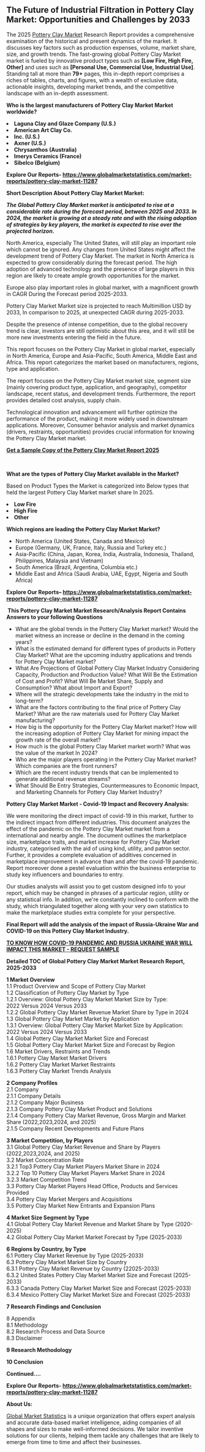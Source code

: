 <h2><strong>The Future of Industrial Filtration in Pottery Clay Market: Opportunities and Challenges by 2033</strong></h2><p>The 2025 <a href="https://www.globalmarketstatistics.com/market-reports/pottery-clay-market-11287">Pottery Clay Market</a> Research Report provides a comprehensive examination of the historical and present dynamics of the market. It discusses key factors such as production expenses, volume, market share, size, and growth trends. The fast-growing global Pottery Clay Market market is fueled by innovative product types such as <strong>[Low Fire, High Fire, Other]</strong> and uses such as <strong>[Personal Use, Commercial Use, Industrial Use]</strong>. Standing tall at more than <strong>79+</strong> pages, this in-depth report comprises a riches of tables, charts, and figures, with a wealth of exclusive data, actionable insights, developing market trends, and the competitive landscape with an in-depth assessment.</p><p><strong>Who is the largest manufacturers of Pottery Clay Market Market worldwide?</strong></p><p><strong><li>Laguna Clay and Glaze Company (U.S.)<li>American Art Clay Co.<li>Inc. (U.S.)<li>Axner (U.S.)<li>Chrysanthos (Australia)<li>Imerys Ceramics (France)<li>Sibelco (Belgium)</strong></p><p><strong>Explore Our Reports-&nbsp;<a href="https://wordhtml.com/">https://www.globalmarketstatistics.com/market-reports/pottery-clay-market-11287</a></strong></p><p><strong>Short Description About Pottery Clay Market Market:</strong></p><p><strong><em>The Global Pottery Clay Market market is anticipated to rise at a considerable rate during the forecast period, between 2025 and 2033. In 2024, the market is growing at a steady rate and with the rising adoption of strategies by key players, the market is expected to rise over the projected horizon.</em></strong></p><p>North America, especially The United States, will still play an important role which cannot be ignored. Any changes from United States might affect the development trend of Pottery Clay Market. The market in North America is expected to grow considerably during the forecast period. The high adoption of advanced technology and the presence of large players in this region are likely to create ample growth opportunities for the market.</p><p>Europe also play important roles in global market, with a magnificent growth in CAGR During the Forecast period 2025-2033.</p><p>Pottery Clay Market Market size is projected to reach Multimillion USD by 2033, In comparison to 2025, at unexpected CAGR during 2025-2033.</p><p>Despite the presence of intense competition, due to the global recovery trend is clear, investors are still optimistic about this area, and it will still be more new investments entering the field in the future.</p><p>This report focuses on the Pottery Clay Market in global market, especially in North America, Europe and Asia-Pacific, South America, Middle East and Africa. This report categorizes the market based on manufacturers, regions, type and application.</p><p>The report focuses on the Pottery Clay Market market size, segment size (mainly covering product type, application, and geography), competitor landscape, recent status, and development trends. Furthermore, the report provides detailed cost analysis, supply chain.</p><p>Technological innovation and advancement will further optimize the performance of the product, making it more widely used in downstream applications. Moreover, Consumer behavior analysis and market dynamics (drivers, restraints, opportunities) provides crucial information for knowing the Pottery Clay Market market.</p><p><strong><a href="https://www.globalmarketstatistics.com/market-reports/pottery-clay-market-11287">Get a Sample Copy of the Pottery Clay Market Report 2025</a></strong></p><p>&nbsp;</p><p><strong>What are the types of Pottery Clay Market available in the Market?</strong></p><p>Based on Product Types the Market is categorized into Below types that held the largest Pottery Clay Market market share In 2025.</p><p><strong><li>Low Fire<li>High Fire<li>Other</strong></p><p><strong>Which regions are leading the Pottery Clay Market Market?</strong></p><ul><li>North America (United States, Canada and Mexico)</li><li>Europe (Germany, UK, France, Italy, Russia and Turkey etc.)</li><li>Asia-Pacific (China, Japan, Korea, India, Australia, Indonesia, Thailand, Philippines, Malaysia and Vietnam)</li><li>South America (Brazil, Argentina, Columbia etc.)</li><li>Middle East and Africa (Saudi Arabia, UAE, Egypt, Nigeria and South Africa)</li></ul><p><strong>Explore Our Reports&ndash;&nbsp;<a href="https://www.globalmarketstatistics.com/market-reports/pottery-clay-market-11287">https://www.globalmarketstatistics.com/market-reports/pottery-clay-market-11287</a></strong></p><p><strong>&nbsp;This Pottery Clay Market Market Research/Analysis Report Contains Answers to your following Questions</strong></p><ul><li>What are the global trends in the Pottery Clay Market market? Would the market witness an increase or decline in the demand in the coming years?</li><li>What is the estimated demand for different types of products in Pottery Clay Market? What are the upcoming industry applications and trends for Pottery Clay Market market?</li><li>What Are Projections of Global Pottery Clay Market Industry Considering Capacity, Production and Production Value? What Will Be the Estimation of Cost and Profit? What Will Be Market Share, Supply and Consumption? What about Import and Export?</li><li>Where will the strategic developments take the industry in the mid to long-term?</li><li>What are the factors contributing to the final price of Pottery Clay Market? What are the raw materials used for Pottery Clay Market manufacturing?</li><li>How big is the opportunity for the Pottery Clay Market market? How will the increasing adoption of Pottery Clay Market for mining impact the growth rate of the overall market?</li><li>How much is the global Pottery Clay Market market worth? What was the value of the market In 2024?</li><li>Who are the major players operating in the Pottery Clay Market market? Which companies are the front runners?</li><li>Which are the recent industry trends that can be implemented to generate additional revenue streams?</li><li>What Should Be Entry Strategies, Countermeasures to Economic Impact, and Marketing Channels for Pottery Clay Market Industry?</li></ul><p><strong>Pottery Clay Market Market - Covid-19 Impact and Recovery Analysis:</strong></p><p>We were monitoring the direct impact of covid-19 in this market, further to the indirect impact from different industries. This document analyzes the effect of the pandemic on the Pottery Clay Market market from a international and nearby angle. The document outlines the marketplace size, marketplace traits, and market increase for Pottery Clay Market industry, categorised with the aid of using kind, utility, and patron sector. Further, it provides a complete evaluation of additives concerned in marketplace improvement in advance than and after the covid-19 pandemic. Report moreover done a pestel evaluation within the business enterprise to study key influencers and boundaries to entry.</p><p>Our studies analysts will assist you to get custom designed info to your report, which may be changed in phrases of a particular region, utility or any statistical info. In addition, we're constantly inclined to conform with the study, which triangulated together along with your very own statistics to make the marketplace studies extra complete for your perspective.</p><p><strong>Final Report will add the analysis of the impact of Russia-Ukraine War and COVID-19 on this Pottery Clay Market Industry.</strong></p><p><strong><a href="https://www.globalmarketstatistics.com/market-reports/pottery-clay-market-11287">TO KNOW HOW COVID-19 PANDEMIC AND RUSSIA UKRAINE WAR WILL IMPACT THIS MARKET - REQUEST SAMPLE</a></strong></p><p><strong>Detailed TOC of Global Pottery Clay Market Market Research Report, 2025-2033</strong></p><p><strong>1 Market Overview</strong><br /> 1.1 Product Overview and Scope of Pottery Clay Market<br /> 1.2 Classification of Pottery Clay Market by Type<br /> 1.2.1 Overview: Global Pottery Clay Market Market Size by Type: 2022&nbsp;Versus 2024 Versus 2033<br /> 1.2.2 Global Pottery Clay Market Revenue Market Share by Type in 2024<br /> 1.3 Global Pottery Clay Market Market by Application<br /> 1.3.1 Overview: Global Pottery Clay Market Market Size by Application: 2022&nbsp;Versus 2024 Versus 2033<br /> 1.4 Global Pottery Clay Market Market Size and Forecast<br /> 1.5 Global Pottery Clay Market Market Size and Forecast by Region<br /> 1.6 Market Drivers, Restraints and Trends<br /> 1.6.1 Pottery Clay Market Market Drivers<br /> 1.6.2 Pottery Clay Market Market Restraints<br /> 1.6.3 Pottery Clay Market Trends Analysis</p><p><strong>2 Company Profiles</strong><br /> 2.1 Company<br /> 2.1.1 Company Details<br /> 2.1.2 Company Major Business<br /> 2.1.3 Company Pottery Clay Market Product and Solutions<br /> 2.1.4 Company Pottery Clay Market Revenue, Gross Margin and Market Share (2022,2023,2024, and 2025)<br /> 2.1.5 Company Recent Developments and Future Plans</p><p><strong>3 Market Competition, by Players</strong><br /> 3.1 Global Pottery Clay Market Revenue and Share by Players (2022,2023,2024, and 2025)<br /> 3.2 Market Concentration Rate<br /> 3.2.1 Top3 Pottery Clay Market Players Market Share in 2024<br /> 3.2.2 Top 10 Pottery Clay Market Players Market Share in 2024<br /> 3.2.3 Market Competition Trend<br /> 3.3 Pottery Clay Market Players Head Office, Products and Services Provided<br /> 3.4 Pottery Clay Market Mergers and Acquisitions<br /> 3.5 Pottery Clay Market New Entrants and Expansion Plans</p><p><strong>4 Market Size Segment by Type</strong><br /> 4.1 Global Pottery Clay Market Revenue and Market Share by Type (2020-2025)<br /> 4.2 Global Pottery Clay Market Market Forecast by Type (2025-2033)</p><p><strong>6 Regions by Country, by Type</strong><br /> 6.1 Pottery Clay Market Revenue by Type (2025-2033)<br /> 6.3 Pottery Clay Market Market Size by Country<br /> 6.3.1 Pottery Clay Market Revenue by Country (22025-2033)<br /> 6.3.2 United States Pottery Clay Market Market Size and Forecast (2025-2033)<br /> 6.3.3 Canada Pottery Clay Market Market Size and Forecast (2025-2033)<br /> 6.3.4 Mexico Pottery Clay Market Market Size and Forecast (2025-2033)</p><p><strong>7 Research Findings and Conclusion</strong></p><p>8 Appendix<br /> 8.1 Methodology<br /> 8.2 Research Process and Data Source<br /> 8.3 Disclaimer</p><p><strong>9 Research Methodology</strong></p><p><strong>10 Conclusion</strong></p><p><strong>Continued&hellip;.</strong></p><p><strong>Explore Our Reports-&nbsp;<a href="Pottery Clay Market">https://www.globalmarketstatistics.com/market-reports/pottery-clay-market-11287</a></strong></p><p><strong>About Us:</strong></p><p><a href="https://www.globalmarketstatistics.com/">Global Market Statistics</a>&nbsp;is a unique organization that offers expert analysis and accurate data-based market intelligence, aiding companies of all shapes and sizes to make well-informed decisions. We tailor inventive solutions for our clients, helping them tackle any challenges that are likely to emerge from time to time and affect their businesses.</p><p>&nbsp;</p>
